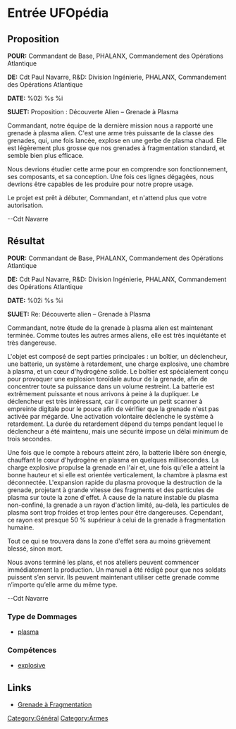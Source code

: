 # Entrée UFOpédia

## Proposition

**POUR:** Commandant de Base, PHALANX, Commandement des Opérations
Atlantique

**DE:** Cdt Paul Navarre, R&D: Division Ingénierie, PHALANX,
Commandement des Opérations Atlantique

**DATE:** %02i %s %i

**SUJET:** Proposition : Découverte Alien – Grenade à Plasma

Commandant, notre équipe de la dernière mission nous a rapporté une
grenade à plasma alien. C'est une arme très puissante de la classe des
grenades, qui, une fois lancée, explose en une gerbe de plasma chaud.
Elle est légèrement plus grosse que nos grenades à fragmentation
standard, et semble bien plus efficace.

Nous devrions étudier cette arme pour en comprendre son fonctionnement,
ses composants, et sa conception. Une fois ces lignes dégagées, nous
devrions être capables de les produire pour notre propre usage.

Le projet est prêt à débuter, Commandant, et n'attend plus que votre
autorisation.

--Cdt Navarre

## Résultat

**POUR:** Commandant de Base, PHALANX, Commandement des Opérations
Atlantique

**DE:** Cdt Paul Navarre, R&D: Division Ingénierie, PHALANX,
Commandement des Opérations Atlantique

**DATE:** %02i %s %i

**SUJET:** Re: Découverte alien – Grenade à Plasma

Commandant, notre étude de la grenade à plasma alien est maintenant
terminée. Comme toutes les autres armes aliens, elle est très
inquiétante et très dangereuse.

L'objet est composé de sept parties principales : un boîtier, un
déclencheur, une batterie, un système à retardement, une charge
explosive, une chambre à plasma, et un cœur d'hydrogène solide. Le
boîtier est spécialement conçu pour provoquer une explosion toroïdale
autour de la grenade, afin de concentrer toute sa puissance dans un
volume restreint. La batterie est extrêmement puissante et nous arrivons
à peine à la dupliquer. Le déclencheur est très intéressant, car il
comporte un petit scanner à empreinte digitale pour le pouce afin de
vérifier que la grenade n'est pas activée par mégarde. Une activation
volontaire déclenche le système à retardement. La durée du retardement
dépend du temps pendant lequel le déclencheur a été maintenu, mais une
sécurité impose un délai minimum de trois secondes.

Une fois que le compte à rebours atteint zéro, la batterie libère son
énergie, chauffant le cœur d'hydrogène en plasma en quelques
millisecondes. La charge explosive propulse la grenade en l'air et, une
fois qu'elle a atteint la bonne hauteur et si elle est orientée
verticalement, la chambre à plasma est déconnectée. L'expansion rapide
du plasma provoque la destruction de la grenade, projetant à grande
vitesse des fragments et des particules de plasma sur toute la zone
d'effet. À cause de la nature instable du plasma non-confiné, la grenade
a un rayon d'action limité, au-delà, les particules de plasma sont trop
froides et trop lentes pour être dangereuses. Cependant, ce rayon est
presque 50 % supérieur à celui de la grenade à fragmentation humaine.

Tout ce qui se trouvera dans la zone d'effet sera au moins grièvement
blessé, sinon mort.

Nous avons terminé les plans, et nos ateliers peuvent commencer
immédiatement la production. Un manuel a été rédigé pour que nos soldats
puissent s’en servir. Ils peuvent maintenant utiliser cette grenade
comme n’importe qu’elle arme du même type.

--Cdt Navarre

### Type de Dommages

- [plasma](Damage/plasma "wikilink")

### Compétences

- [explosive](Skills/explosive "wikilink")

## Links

- [Grenade à
  Fragmentation](Equipement/Divers/Grenade_à_Fragmentation "wikilink")

[Category:Général](Category:Général "wikilink")
[Category:Armes](Category:Armes "wikilink")
